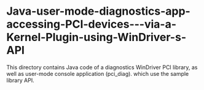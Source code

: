# Java-user-mode-diagnostics-app-accessing-PCI-devices---via-a-Kernel-Plugin-using-WinDriver-s-API
This directory contains Java code of a diagnostics WinDriver PCI library, as well as user-mode console application (pci_diag). which use the sample library API.
